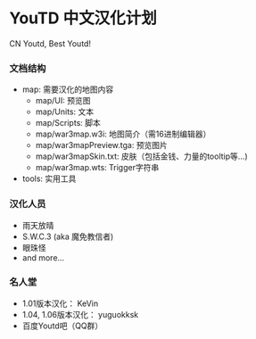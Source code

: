 # YouTD 中文汉化计划
CN Youtd, Best Youtd!
### 文档结构
- map: 需要汉化的地图内容
  - map/UI: 预览图
  - map/Units: 文本
  - map/Scripts: 脚本
  - map/war3map.w3i: 地图简介（需16进制编辑器）
  - map/war3mapPreview.tga: 预览图片
  - map/war3mapSkin.txt: 皮肤（包括金钱、力量的tooltip等...)
  - map/war3map.wts: Trigger字符串
- tools: 实用工具

### 汉化人员
- 雨天放晴
- S.W.C.3 (aka 魔免教信者)
- 眼珠怪
- and more...

### 名人堂
- 1.01版本汉化： KeVin
- 1.04, 1.06版本汉化： yuguokksk
- 百度Youtd吧（QQ群）
